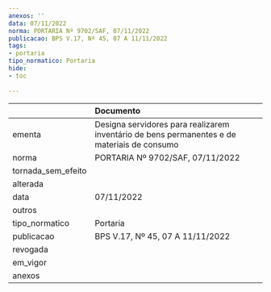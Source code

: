 ```yaml
---
anexos: ''
data: 07/11/2022
norma: PORTARIA Nº 9702/SAF, 07/11/2022
publicacao: BPS V.17, Nº 45, 07 A 11/11/2022
tags:
- portaria
tipo_normatico: Portaria
hide: 
- toc 
 
---
```


|                    | Documento                                                                                   |
|:-------------------|:--------------------------------------------------------------------------------------------|
| ementa             | Designa servidores para realizarem inventário de bens permanentes e de materiais de consumo |
| norma              | PORTARIA Nº 9702/SAF, 07/11/2022                                                            |
| tornada_sem_efeito |                                                                                             |
| alterada           |                                                                                             |
| data               | 07/11/2022                                                                                  |
| outros             |                                                                                             |
| tipo_normatico     | Portaria                                                                                    |
| publicacao         | BPS V.17, Nº 45, 07 A 11/11/2022                                                            |
| revogada           |                                                                                             |
| em_vigor           |                                                                                             |
| anexos             |                                                                                             |